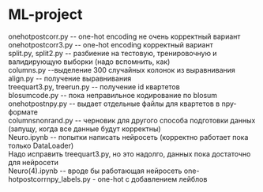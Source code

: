 # ML-project<br>
onehotpostcorr.py -- one-hot encoding не очень корректный вариант<br>
onehotpostcorr3.py -- one-hot encoding  корректный вариант<br>
split.py, split2.py -- разбиение на тестовую, тренировочную и валидирующую выборки (надо вспомнить, как)<br>
columns.py --выделение 300 случайных колонок из выравнивания<br>
align.py -- получение выравнивания<br>
treequart3.py, treerun.py -- получение id квартетов<br>
blosumcode.py -- пока неправильное кодирование по blosum<br>
onehotpostnpy.py -- выдает отдельные файлы для квартетов в npy-формате<br>
columnsnonrand.py -- черновик для другого способа подготовки данных (запущу, когда все данные будут корректны)<br>
Neuro.ipynb -- попытки написать нейросеть (корректно работает пока только DataLoader)<br>
Надо исправить treequart3.py, но это надолго, данных пока достаточно для нейросети<br>
Neuro(4).ipynb -- вроде бы работающая нейросеть
one-hotpostcorrnpy_labels.py - one-hot с добавлением лейблов
